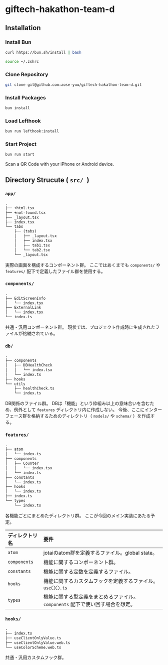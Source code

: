 # giftech-hakathon-team-d

## Installation

### Install Bun

```bash
curl hhtps://bun.sh/install | bash
```

```bash
source ~/.zshrc
```

### Clone Repository

```bash
git clone git@github.com:aose-yuu/giftech-hakathon-team-d.git
```

### Install Packages

```bash
bun install
```

### Load Lefthook

```bash
bun run lefthook:install
```

### Start Project

```bash
bun run start
```

Scan a QR Code with your iPhone or Android device.

## Directory Strucute ( `src/ `)

### `app/`

```txt
.
├── +html.tsx
├── +not-found.tsx
├── _layout.tsx
├── index.tsx
└── tabs
    ├── (tabs)
    │   ├── _layout.tsx
    │   ├── index.tsx
    │   ├── tab1.tsx
    │   └── tab2.tsx
    └── _layout.tsx
```

実際の画面を構成するコンポーネント群。
ここではあくまでも `components/` や `features/` 配下で定義したファイル群を使用する。

### `components/`

```txt
.
├── EditScreenInfo
│   └── index.tsx
├── ExternalLink
│   └── index.tsx
└── index.ts
```

共通・汎用コンポーネント群。
現状では、プロジェクト作成時に生成されたファイルが格納されている。

### `db/`

```txt
.
├── components
│   ├── DBHealthCheck
│   │   └── index.tsx
│   └── index.ts
├── hooks
└── utils
    ├── healthCheck.ts
    └── index.ts
```

DB関係のファイル群。
DBは「機能」という枠組み以上の意味合いを含むため、例外として `features` ディレクトリ内に作成しない。
今後、ここにインターフェース群を格納するためのディレクトリ（ `models/` や `schema/` ）を作成する。

### `features/`

```txt
.
├── atom
│   └── index.ts
├── components
│   ├── Counter
│   │   └── index.tsx
│   └── index.ts
├── constants
│   └── index.ts
├── hooks
│   └── index.ts
├── index.ts
└── types
    └── index.ts

```

各機能ごとにまとめたディレクトリ群。
ここが今回のメイン実装にあたる予定。

| ディレクトリ名 | 要件                                                                          |
| :------------- | :---------------------------------------------------------------------------- |
| `atom`         | jotaiのatom群を定義するファイル。global state。                               |
| `components`   | 機能に関するコンポーネント群。                                                |
| `constants`    | 機能に関する定数を定義するファイル。                                          |
| `hooks`        | 機能に関するカスタムフックを定義するファイル。`use〇〇.ts`                    |
| `types`        | 機能に関する型定義をまとめるファイル。`components` 配下で使い回す場合を想定。 |

### `hooks/`

```txt
.
├── index.ts
├── useClientOnlyValue.ts
├── useClientOnlyValue.web.ts
└── useColorScheme.web.ts
```

共通・汎用カスタムフック群。
